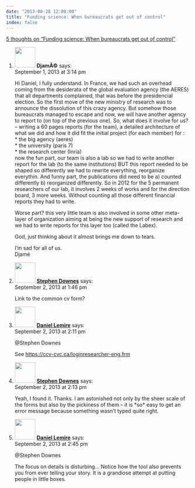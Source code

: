 ```yaml
---
date: "2013-08-28 12:00:00"
title: "Funding science: When bureaucrats get out of control"
index: false
---
```


[5 thoughts on &ldquo;Funding science: When bureaucrats get out of control&rdquo;](/lemire/blog/2013/08-28-funding-science-when-bureaucrats-get-out-of-control)

<ol class="comment-list">
<li id="comment-91999" class="comment even thread-even depth-1">
<div class="comment-author vcard">
<img alt src="https://secure.gravatar.com/avatar/3aefd8879773a7d1afabfd02d2a47b1d?s=56&#038;d=mm&#038;r=g" srcset="https://secure.gravatar.com/avatar/3aefd8879773a7d1afabfd02d2a47b1d?s=112&#038;d=mm&#038;r=g 2x" class="avatar avatar-56 photo" height="56" width="56" decoding="async" /> <b class="fn">DjamÃ©</b> <span class="says">says:</span> </div>
<div class="comment-metadata"><time datetime="2013-09-01T15:14:41+00:00">September 1, 2013 at 3:14 pm</time></a> </div>
<div class="comment-content">
<p>Hi Daniel, I fully understand. In France, we had such an overhead coming from the desiderata of the global evaluation agency (the AERES) that all departments complained, that was before the presidencial election. So the first move of the new ministry of research was to announce the dissolution of this crazy agency. But somehow those bureaucrats managed to escape and now, we will have another agency to report to (on top of the previous one). So, what does it involve for us?<br/>
&#8211; writing a 60 pages reports (for the team), a detailed architecture of what we did and how it did fit the initial project (for each member) for :<br/>
* the big agency (aeres)<br/>
* the university (paris 7)<br/>
* the research center (Inria)<br/>
now the fun part, our team is also a lab so we had to write another report for the lab (to the same institutions) BUT this report needed to be shaped so differently we had to rewrite everything, reorganize everythin. And funny part, the publications did need to be a) counted differently b) reorganized differently. So in 2012 for the 5 permanent researchers of our lab, it involves 2 weeks of works and for the direction board, 3 more weeks. Without counting all those different financial reports they had to write. </p>
<p>Worse part? this very little team is also involved in some other meta-layer of organization aiming at being the new support of research and we had to write reports for this layer too (called the Labex).</p>
<p>God, just thinking about it almost brings me down to tears.</p>
<p>I&rsquo;m sad for all of us.<br/>
Djamé</p>
</div>
</li>
<li id="comment-92050" class="comment odd alt thread-odd thread-alt depth-1">
<div class="comment-author vcard">
<img alt src="https://secure.gravatar.com/avatar/4611f83b6c5b6360f5f75084e9ee1919?s=56&#038;d=mm&#038;r=g" srcset="https://secure.gravatar.com/avatar/4611f83b6c5b6360f5f75084e9ee1919?s=112&#038;d=mm&#038;r=g 2x" class="avatar avatar-56 photo" height="56" width="56" decoding="async" /> <b class="fn"><a href="http://www.downes.ca" class="url" rel="ugc external nofollow">Stephen Downes</a></b> <span class="says">says:</span> </div>
<div class="comment-metadata"><time datetime="2013-09-02T13:46:26+00:00">September 2, 2013 at 1:46 pm</time></a> </div>
<div class="comment-content">
<p>Link to the common cv form?</p>
</div>
</li>
<li id="comment-92051" class="comment byuser comment-author-lemire bypostauthor even thread-even depth-1">
<div class="comment-author vcard">
<img alt src="https://secure.gravatar.com/avatar/2ca999bef9535950f5b84281a4dab006?s=56&#038;d=mm&#038;r=g" srcset="https://secure.gravatar.com/avatar/2ca999bef9535950f5b84281a4dab006?s=112&#038;d=mm&#038;r=g 2x" class="avatar avatar-56 photo" height="56" width="56" loading="lazy" decoding="async" /> <b class="fn"><a href="https://lemire.me/en/" class="url" rel="ugc">Daniel Lemire</a></b> <span class="says">says:</span> </div>
<div class="comment-metadata"><time datetime="2013-09-02T14:11:01+00:00">September 2, 2013 at 2:11 pm</time></a> </div>
<div class="comment-content">
<p>@Stephen Downes</p>
<p>See <a href="https://ccv-cvc.ca/loginresearcher-eng.frm" rel="nofollow ugc">https://ccv-cvc.ca/loginresearcher-eng.frm</a></p>
</div>
</li>
<li id="comment-92052" class="comment odd alt thread-odd thread-alt depth-1">
<div class="comment-author vcard">
<img alt src="https://secure.gravatar.com/avatar/4611f83b6c5b6360f5f75084e9ee1919?s=56&#038;d=mm&#038;r=g" srcset="https://secure.gravatar.com/avatar/4611f83b6c5b6360f5f75084e9ee1919?s=112&#038;d=mm&#038;r=g 2x" class="avatar avatar-56 photo" height="56" width="56" loading="lazy" decoding="async" /> <b class="fn"><a href="http://www.downes.ca" class="url" rel="ugc external nofollow">Stephen Downes</a></b> <span class="says">says:</span> </div>
<div class="comment-metadata"><time datetime="2013-09-02T14:13:38+00:00">September 2, 2013 at 2:13 pm</time></a> </div>
<div class="comment-content">
<p>Yeah, I found it. Thanks. I am astonished not only by the sheer scale of the forms but also by the pickiness of them &#8211; it is *so* easy to get an error message because something wasn&rsquo;t typed quite right.</p>
</div>
</li>
<li id="comment-92054" class="comment byuser comment-author-lemire bypostauthor even thread-even depth-1">
<div class="comment-author vcard">
<img alt src="https://secure.gravatar.com/avatar/2ca999bef9535950f5b84281a4dab006?s=56&#038;d=mm&#038;r=g" srcset="https://secure.gravatar.com/avatar/2ca999bef9535950f5b84281a4dab006?s=112&#038;d=mm&#038;r=g 2x" class="avatar avatar-56 photo" height="56" width="56" loading="lazy" decoding="async" /> <b class="fn"><a href="https://lemire.me/en/" class="url" rel="ugc">Daniel Lemire</a></b> <span class="says">says:</span> </div>
<div class="comment-metadata"><time datetime="2013-09-02T14:45:38+00:00">September 2, 2013 at 2:45 pm</time></a> </div>
<div class="comment-content">
<p>@Stephen Downes</p>
<p>The focus on details is disturbing&#8230; Notice how the tool also prevents you from ever telling your story. It is a grandiose attempt at putting people in little boxes.</p>
</div>
</li>
</ol>
